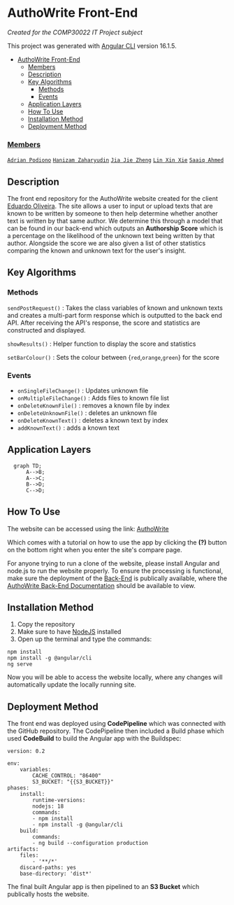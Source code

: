 # AuthoWrite Front-End

*Created for the COMP30022 IT Project subject*

This project was generated with [Angular CLI](https://github.com/angular/angular-cli) version 16.1.5.

- [AuthoWrite Front-End](#authowrite-front-end)
    - [Members](#members)
  - [Description](#description)
  - [Key Algorithms](#key-algorithms)
    - [Methods](#methods)
    - [Events](#events)
  - [Application Layers](#application-layers)
  - [How To Use](#how-to-use)
  - [Installation Method](#installation-method)
  - [Deployment Method](#deployment-method)

### <u>Members</u>

[`Adrian Podiono`](https://www.linkedin.com/in/adrian-podiono-787367246)  [`Hanizam Zaharyudin`](https://www.linkedin.com/in/hanizam-zaharyudin-1a5124198)  [`Jia Jie Zheng`](https://www.linkedin.com/in/thomas-zheng-7622a2190/)  [`Lin Xin Xie`](https://www.linkedin.com/in/linxx/)  [`Saaiq Ahmed`](https://www.linkedin.com/in/saaiq-ahmed-364b5a219/)

## Description

The front end repository for the AuthoWrite website created for the client [Eduardo Oliveira](https://www.eduoliveira.com/). The site allows a user to input or upload texts that are known to be written by someone to then help determine whether another text is written by that same author. We determine this through a model that can be found in our back-end which outputs an **Authorship Score** which is a percentage on the likelihood of the unknown text being written by that author. Alongside the score we are also given a list of other statistics comparing the known and unknown text for the user's insight.

## Key Algorithms
### Methods
`sendPostRequest()` : Takes the class variables of known and unknown texts and creates a multi-part form response which is outputted to the back end API. After receiving the API's response, the score and statistics are constructed and displayed. 

`showResults()` : Helper function to display the score and statistics

`setBarColour()` : Sets the colour between {`red`,`orange`,`green`} for the score
### Events
- `onSingleFileChange()` : Updates unknown file
- `onMultipleFileChange()` : Adds files to known file list  
- `onDeleteKnownFile()` : removes a known file by index
- `onDeleteUnknownFile()` : deletes an unknown file
- `onDeleteKnownText()` : deletes a known text by index
- `addKnownText()` : adds a known text

## Application Layers
```mermaid
  graph TD;
      A-->B;
      A-->C;
      B-->D;
      C-->D;
```

## How To Use

The website can be accessed using the link: [AuthoWrite](http://authowrite-front-end-bucket.s3-website-ap-southeast-2.amazonaws.com/)

Which comes with a tutorial on how to use the app by clicking the **(?)** button on the bottom right when you enter the site's compare page.

For anyone trying to run a clone of the website, please install Angular and node.js to run the website properly. To ensure the processing is functional, make sure the deployment of the [Back-End](https://github.com/Re-Roll/AuthoWrite-back-end) is publically available, where the [AuthoWrite Back-End Documentation](http://3.26.213.177:5000/docs) should be available to view.  

## Installation Method
1. Copy the repository
2. Make sure to have [NodeJS](https://nodejs.org/en) installed
3. Open up the terminal and type the commands:

```
npm install
npm install -g @angular/cli
ng serve
```
Now you will be able to access the website locally, where any changes will automatically update the locally running site. 

## Deployment Method

The front end was deployed using **CodePipeline** which was connected with the GitHub repository. The CodePipeline then included a Build phase which used **CodeBuild** to build the Angular app with the Buildspec:

    version: 0.2

    env:
        variables:
            CACHE_CONTROL: "86400"
            S3_BUCKET: "{{S3_BUCKET}}"
    phases:
        install:
            runtime-versions:
            nodejs: 18
            commands:
            - npm install
            - npm install -g @angular/cli
        build:
            commands:
            - ng build --configuration production
    artifacts:
        files:
            - '**/*'
        discard-paths: yes
        base-directory: 'dist*'

The final built Angular app is then pipelined to an **S3 Bucket** which publically hosts the website.
